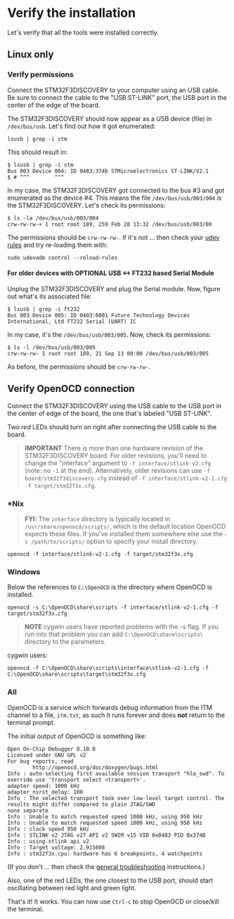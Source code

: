 # Verify the installation

Let's verify that all the tools were installed correctly.

## Linux only

### Verify permissions

Connect the STM32F3DISCOVERY to your computer using an USB cable. Be sure to connect the cable to the "USB ST-LINK"
port, the USB port in the center of the edge of the board.

The STM32F3DISCOVERY should now appear as a USB device (file) in `/dev/bus/usb`. Let's find out how it got
enumerated:

``` console
lsusb | grep -i stm
```
This should result in:
``` console
$ lsusb | grep -i stm
Bus 003 Device 004: ID 0483:374b STMicroelectronics ST-LINK/V2.1
$ # ^^^        ^^^
```

In my case, the STM32F3DISCOVERY got connected to the bus #3 and got enumerated as the device #4. This means the
file `/dev/bus/usb/003/004` *is* the STM32F3DISCOVERY. Let's check its permissions:
``` console
$ ls -la /dev/bus/usb/003/004
crw-rw-rw-+ 1 root root 189, 259 Feb 28 13:32 /dev/bus/usb/003/00
```

The permissions should be `crw-rw-rw-`. If it's not ... then check your [udev
rules] and try re-loading them with:

[udev rules]: linux.md#udev-rules

``` console
sudo udevadm control --reload-rules
```

#### For older devices with OPTIONAL USB <-> FT232 based Serial Module

Unplug the STM32F3DISCOVERY and plug the Serial module. Now, figure out what's its associated file:

``` console
$ lsusb | grep -i ft232
Bus 003 Device 005: ID 0403:6001 Future Technology Devices International, Ltd FT232 Serial (UART) IC
```

In my case, it's the `/dev/bus/usb/003/005`. Now, check its permissions:

``` console
$ ls -l /dev/bus/usb/003/005
crw-rw-rw- 1 root root 189, 21 Sep 13 00:00 /dev/bus/usb/003/005
```

As before, the permissions should be `crw-rw-rw-`.

## Verify OpenOCD connection

Connect the STM32F3DISCOVERY using the USB cable to the USB port in the
center of edge of the board, the one that's labeled "USB ST-LINK".

Two *red* LEDs should turn on right after connecting the USB cable to the board.

> **IMPORTANT** There is more than one hardware revision of the STM32F3DISCOVERY board. For older
> revisions, you'll need to change the "interface" argument to `-f interface/stlink-v2.cfg` (note:
> no `-1` at the end). Alternatively, older revisions can use `-f board/stm32f3discovery.cfg`
> instead of `-f interface/stlink-v2-1.cfg -f target/stm32f3x.cfg`.

### *Nix

> **FYI:** The `interface` directory is typically located in `/usr/share/openocd/scripts/`,
> which is the default location OpenOCD expects these files. If you've installed them
> somewhere else use the `-s /path/to/scripts/` option to specify your install directory.

``` console
openocd -f interface/stlink-v2-1.cfg -f target/stm32f3x.cfg
```

### Windows

Below the references to `C:\OpenOCD` is the directory where OpenOCD is installed.

``` console
openocd -s C:\OpenOCD\share\scripts -f interface/stlink-v2-1.cfg -f target/stm32f3x.cfg
```

> **NOTE** cygwin users have reported problems with the -s flag. If you run into
> that problem you can add `C:\OpenOCD\share\scripts\` directory to the parameters.

cygwin users:
``` console
openocd -f C:\OpenOCD\share\scripts\interface\stlink-v2-1.cfg -f C:\OpenOCD\share\scripts\target\stm32f3x.cfg
```

### All

OpenOCD is a service which forwards debug information from the ITM channel
to a file, `itm.txt`, as such it runs forever and does **not** return to the
terminal prompt.

The initial output of OpenOCD is something like:
``` console
Open On-Chip Debugger 0.10.0
Licensed under GNU GPL v2
For bug reports, read
        http://openocd.org/doc/doxygen/bugs.html
Info : auto-selecting first available session transport "hla_swd". To override use 'transport select <transport>'.
adapter speed: 1000 kHz
adapter_nsrst_delay: 100
Info : The selected transport took over low-level target control. The results might differ compared to plain JTAG/SWD
none separate
Info : Unable to match requested speed 1000 kHz, using 950 kHz
Info : Unable to match requested speed 1000 kHz, using 950 kHz
Info : clock speed 950 kHz
Info : STLINK v2 JTAG v27 API v2 SWIM v15 VID 0x0483 PID 0x374B
Info : using stlink api v2
Info : Target voltage: 2.915608
Info : stm32f3x.cpu: hardware has 6 breakpoints, 4 watchpoints
```

(If you don't ... then check the [general troubleshooting] instructions.)

[general troubleshooting]: ../appendix/1-general-troubleshooting/index.html

Also, one of the red LEDs, the one closest to the USB port, should start oscillating between red
light and green light.

That's it! It works. You can now use `Ctrl-c` to stop OpenOCD or close/kill the terminal.
